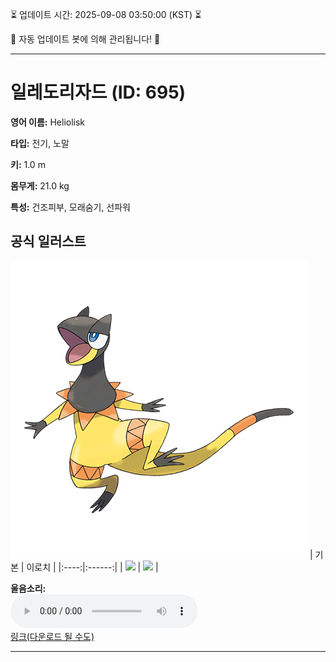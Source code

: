 
⏳ 업데이트 시간: 2025-09-08 03:50:00 (KST) ⏳

🤖 자동 업데이트 봇에 의해 관리됩니다! 🤖

---

# 일레도리자드 (ID: 695)
**영어 이름:** Heliolisk

**타입:** 전기, 노말

**키:** 1.0 m

**몸무게:** 21.0 kg

**특성:** 건조피부, 모래숨기, 선파워

## 공식 일러스트
![](https://raw.githubusercontent.com/PokeAPI/sprites/master/sprites/pokemon/other/official-artwork/695.png)
| 기본 | 이로치 |
|:----:|:------:|
| <img src="http://play.pokemonshowdown.com/sprites/ani/heliolisk.gif" width="200"> | <img src="http://play.pokemonshowdown.com/sprites/ani-shiny/heliolisk.gif" width="200"> |

**울음소리:**<br><audio controls src="https://raw.githubusercontent.com/PokeAPI/cries/main/cries/pokemon/latest/695.ogg"></audio><br> [링크(다운로드 될 수도)](https://raw.githubusercontent.com/PokeAPI/cries/main/cries/pokemon/latest/695.ogg)


---
